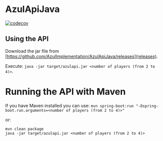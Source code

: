 # AzulApiJava

[![codecov](https://codecov.io/gh/AzulImplementation/AzulApiJava/branch/main/graph/badge.svg)](https://codecov.io/gh/AzulImplementation/AzulApiJava)

## Using the API

Download the jar file from [https://github.com/AzulImplementation/AzulApiJava/releases](releases).

Execute: `java -jar target/azulapi.jar <number of players (from 2 to 4)>`.

# Running the API with Maven

If you have Maven installed you can use: `mvn spring-boot:run "-Dspring-boot.run.arguments=<number of players (from 2 to 4)>"`

or:

```
mvn clean package
java -jar target/azulapi.jar <number of players (from 2 to 4)>
```
